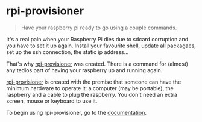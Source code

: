 # rpi-provisioner

> Have your raspberry pi ready to go using a couple commands.

It's a real pain when your Raspberry Pi dies due to sdcard corruption and you have to set it up again. Install your favourite shell, update all packagaes, set up the ssh connection, the static ip address...

That's why [rpi-provisioner](./) was created. There is a command for (almost) any tedios part of having your raspberry up and running again.

[rpi-provisioner](./) is created with the premise that someone can have the minimum hardware to operate it: a computer (may be portable), the raspberry and a cable to plug the raspberry. You don't need an extra screen, mouse or keyboard to use it.

To begin using rpi-provisioner, go to the [documentation](https://sralloza.github.io/rpi-provisioner).
